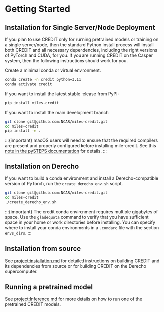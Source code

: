 # Getting Started

## Installation for Single Server/Node Deployment
If you plan to use CREDIT only for running pretrained models or training on a single server/node, then
the standard Python install process will install both CREDIT and all necessary dependencies, including
the right versions of PyTorch and CUDA, for you. If you are running CREDIT on the Casper system, then
 the following instructions should work for you.

Create a minimal conda or virtual environment.
```bash
conda create -n credit python=3.11
conda activate credit
```
If you want to install the latest stable release from PyPI:
```bash
pip install miles-credit
```

If you want to install the main development branch
```bash
git clone git@github.com:NCAR/miles-credit.git
cd miles-credit
pip install -e .
```

:::{important}
macOS users will need to ensure that the required compilers are present and properly configured before installing mile-credit.  See this [note in the pySTEPS documentation](https://pysteps.readthedocs.io/en/latest/user_guide/install_pysteps.html#osx-users-gcc-compiler) for details.
:::

## Installation on Derecho
If you want to build a conda environment and install a Derecho-compatible version of PyTorch, run
the `create_derecho_env.sh` script. 
```bash
git clone git@github.com:NCAR/miles-credit.git
cd miles-credit
./create_derecho_env.sh
```

:::{important}
The credit conda environment requires multiple gigabytes of space. Use the `gladequota` command
to verify that you have sufficient space in your home or work directories before installing.
You can specify where to install your conda environments in a `.condarc` file with the section
`envs_dirs`. 
:::

## Installation from source
See <project:installation.md> for detailed instructions on building CREDIT and its 
dependencies from source or for building CREDIT on the Derecho supercomputer.

## Running a pretrained model
See <project:Inference.md> for more details on how to run one of the pretrained CREDIT models.


